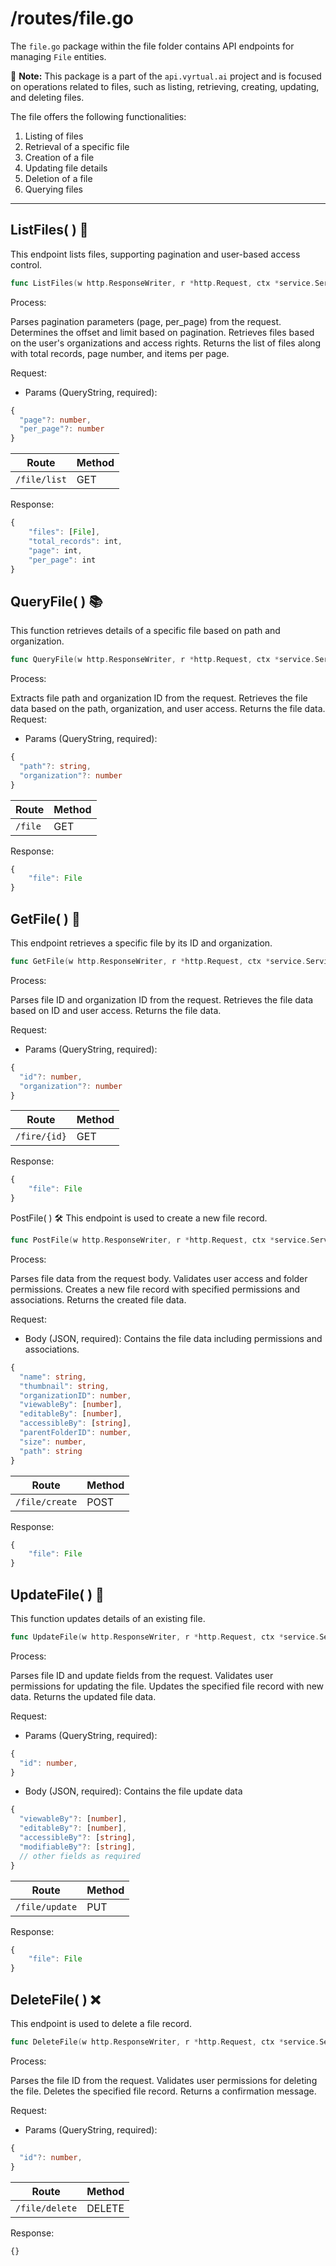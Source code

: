 # /routes/file.go

The `file.go` package within the file folder contains API endpoints for managing `File` entities.

📝 **Note:** This package is a part of the `api.vyrtual.ai` project and is focused on operations related to files, such as listing, retrieving, creating, updating, and deleting files. 

The file offers the following functionalities:

1. Listing of files
2. Retrieval of a specific file
3. Creation of a file
4. Updating file details
5. Deletion of a file
6. Querying files

---

## ListFiles( ) 🚀

This endpoint lists files, supporting pagination and user-based access control.

```go
func ListFiles(w http.ResponseWriter, r *http.Request, ctx *service.Service) error { ... }
```
Process:

Parses pagination parameters (page, per_page) from the request.
Determines the offset and limit based on pagination.
Retrieves files based on the user's organizations and access rights.
Returns the list of files along with total records, page number, and items per page.

Request:

* Params (QueryString, required):
```typescript
{
  "page"?: number,
  "per_page"?: number
}
```

| Route                     | Method |
| ------------------------- | ------ |
| `/file/list`              | GET    |

Response:

```typescript
{
    "files": [File],
    "total_records": int,
    "page": int,
    "per_page": int
}
```

## QueryFile( ) 📚
This function retrieves details of a specific file based on path and organization.

```go
func QueryFile(w http.ResponseWriter, r *http.Request, ctx *service.Service) error { ... }
```

Process:

Extracts file path and organization ID from the request.
Retrieves the file data based on the path, organization, and user access.
Returns the file data.
Request:

* Params (QueryString, required):
```typescript
{
  "path"?: string,
  "organization"?: number
}
```

| Route  | Method |
| -------| ------ |
| `/file`| GET    |

Response:

```typescript
{
    "file": File
}
```

## GetFile( ) 📘
This endpoint retrieves a specific file by its ID and organization.

```go
func GetFile(w http.ResponseWriter, r *http.Request, ctx *service.Service) error { ... }
```

Process:

Parses file ID and organization ID from the request.
Retrieves the file data based on ID and user access.
Returns the file data.

Request:

* Params (QueryString, required):
```typescript
{
  "id"?: number,
  "organization"?: number
}
```

| Route       | Method |
| ------------| ------ |
| `/fire/{id}`| GET    |

Response:

```typescript
{
    "file": File
}
```

PostFile( ) 🛠️
This endpoint is used to create a new file record.

```go
func PostFile(w http.ResponseWriter, r *http.Request, ctx *service.Service) error { ... }
```

Process:

Parses file data from the request body.
Validates user access and folder permissions.
Creates a new file record with specified permissions and associations.
Returns the created file data.

Request:
* Body (JSON, required): Contains the file data including permissions and associations.
```typescript
{
  "name": string,
  "thumbnail": string,
  "organizationID": number,
  "viewableBy": [number],
  "editableBy": [number],
  "accessibleBy": [string],
  "parentFolderID": number,
  "size": number,
  "path": string
}
```

| Route         | Method |
| ------------- | ------ |
| `/file/create`| POST   |

Response:

```typescript
{
    "file": File
}
```

## UpdateFile( ) 🔄
This function updates details of an existing file.

```go
func UpdateFile(w http.ResponseWriter, r *http.Request, ctx *service.Service) error { ... }
```

Process:

Parses file ID and update fields from the request.
Validates user permissions for updating the file.
Updates the specified file record with new data.
Returns the updated file data.

Request:

* Params (QueryString, required):
```typescript
{
  "id": number,
}
```

* Body (JSON, required): Contains the file update data
```typescript
{
  "viewableBy"?: [number],
  "editableBy"?: [number],
  "accessibleBy"?: [string],
  "modifiableBy"?: [string],
  // other fields as required
}
```

| Route         | Method |
| ------------- | ------ |
| `/file/update`| PUT    |

Response:

```typescript
{
    "file": File
}
```

## DeleteFile( ) ❌
This endpoint is used to delete a file record.

```go
func DeleteFile(w http.ResponseWriter, r *http.Request, ctx *service.Service) error { ... }
```

Process:

Parses the file ID from the request.
Validates user permissions for deleting the file.
Deletes the specified file record.
Returns a confirmation message.

Request:

* Params (QueryString, required):
```typescript
{
  "id"?: number,
}
```

| Route         | Method |
| --------------| ------ |
| `/file/delete`| DELETE |

Response:

```typescript
{}
```